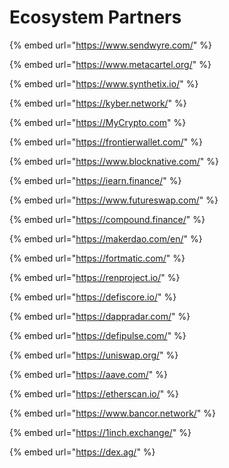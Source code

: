 # Ecosystem Partners

{% embed url="https://www.sendwyre.com/" %}

{% embed url="https://www.metacartel.org/" %}

{% embed url="https://www.synthetix.io/" %}

{% embed url="https://kyber.network/" %}

{% embed url="https://MyCrypto.com" %}

{% embed url="https://frontierwallet.com/" %}

{% embed url="https://www.blocknative.com/" %}

{% embed url="https://iearn.finance/" %}

{% embed url="https://www.futureswap.com/" %}

{% embed url="https://compound.finance/" %}

{% embed url="https://makerdao.com/en/" %}

{% embed url="https://fortmatic.com/" %}

{% embed url="https://renproject.io/" %}

{% embed url="https://defiscore.io/" %}

{% embed url="https://dappradar.com/" %}

{% embed url="https://defipulse.com/" %}

{% embed url="https://uniswap.org/" %}

{% embed url="https://aave.com/" %}

{% embed url="https://etherscan.io/" %}

{% embed url="https://www.bancor.network/" %}

{% embed url="https://1inch.exchange/" %}

{% embed url="https://dex.ag/" %}

